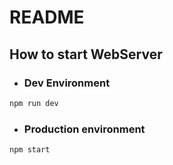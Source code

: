 # README

## How to start WebServer

-   ### Dev Environment

```bash
npm run dev
```

-   ### Production environment

```bash
npm start
```
